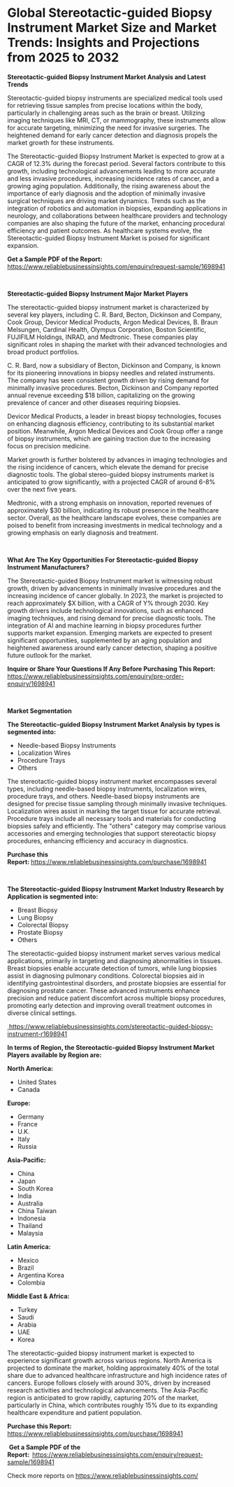 <p><h1>Global Stereotactic-guided Biopsy Instrument Market Size and Market Trends: Insights and Projections from 2025 to 2032</h1></p><p><strong>Stereotactic-guided Biopsy Instrument Market Analysis and Latest Trends</strong></p>
<p><p>Stereotactic-guided biopsy instruments are specialized medical tools used for retrieving tissue samples from precise locations within the body, particularly in challenging areas such as the brain or breast. Utilizing imaging techniques like MRI, CT, or mammography, these instruments allow for accurate targeting, minimizing the need for invasive surgeries. The heightened demand for early cancer detection and diagnosis propels the market growth for these instruments.</p><p>The Stereotactic-guided Biopsy Instrument Market is expected to grow at a CAGR of 12.3% during the forecast period. Several factors contribute to this growth, including technological advancements leading to more accurate and less invasive procedures, increasing incidence rates of cancer, and a growing aging population. Additionally, the rising awareness about the importance of early diagnosis and the adoption of minimally invasive surgical techniques are driving market dynamics. Trends such as the integration of robotics and automation in biopsies, expanding applications in neurology, and collaborations between healthcare providers and technology companies are also shaping the future of the market, enhancing procedural efficiency and patient outcomes. As healthcare systems evolve, the Stereotactic-guided Biopsy Instrument Market is poised for significant expansion.</p></p>
<p><strong>Get a Sample PDF of the Report:&nbsp;</strong> <a href="https://www.reliablebusinessinsights.com/enquiry/request-sample/1698941?utm_campaign=1106&utm_medium=2&utm_source=Github&utm_content=ia&utm_term=09012025&utm_id=stereotactic-guided-biopsy-instrument">https://www.reliablebusinessinsights.com/enquiry/request-sample/1698941</a></p>
<p>&nbsp;</p>
<p><strong>Stereotactic-guided Biopsy Instrument Major Market Players</strong></p>
<p><p>The stereotactic-guided biopsy instrument market is characterized by several key players, including C. R. Bard, Becton, Dickinson and Company, Cook Group, Devicor Medical Products, Argon Medical Devices, B. Braun Melsungen, Cardinal Health, Olympus Corporation, Boston Scientific, FUJIFILM Holdings, INRAD, and Medtronic. These companies play significant roles in shaping the market with their advanced technologies and broad product portfolios.</p><p>C. R. Bard, now a subsidiary of Becton, Dickinson and Company, is known for its pioneering innovations in biopsy needles and related instruments. The company has seen consistent growth driven by rising demand for minimally invasive procedures. Becton, Dickinson and Company reported annual revenue exceeding $18 billion, capitalizing on the growing prevalence of cancer and other diseases requiring biopsies.</p><p>Devicor Medical Products, a leader in breast biopsy technologies, focuses on enhancing diagnosis efficiency, contributing to its substantial market position. Meanwhile, Argon Medical Devices and Cook Group offer a range of biopsy instruments, which are gaining traction due to the increasing focus on precision medicine.</p><p>Market growth is further bolstered by advances in imaging technologies and the rising incidence of cancers, which elevate the demand for precise diagnostic tools. The global stereo-guided biopsy instruments market is anticipated to grow significantly, with a projected CAGR of around 6-8% over the next five years. </p><p>Medtronic, with a strong emphasis on innovation, reported revenues of approximately $30 billion, indicating its robust presence in the healthcare sector. Overall, as the healthcare landscape evolves, these companies are poised to benefit from increasing investments in medical technology and a growing emphasis on early diagnosis and treatment.</p></p>
<p>&nbsp;</p>
<p><strong>What Are The Key Opportunities For Stereotactic-guided Biopsy Instrument Manufacturers?</strong></p>
<p><p>The Stereotactic-guided Biopsy Instrument market is witnessing robust growth, driven by advancements in minimally invasive procedures and the increasing incidence of cancer globally. In 2023, the market is projected to reach approximately $X billion, with a CAGR of Y% through 2030. Key growth drivers include technological innovations, such as enhanced imaging techniques, and rising demand for precise diagnostic tools. The integration of AI and machine learning in biopsy procedures further supports market expansion. Emerging markets are expected to present significant opportunities, supplemented by an aging population and heightened awareness around early cancer detection, shaping a positive future outlook for the market.</p></p>
<p><strong>Inquire or Share Your Questions If Any Before Purchasing This Report:</strong> <a href="https://www.reliablebusinessinsights.com/enquiry/pre-order-enquiry/1698941?utm_campaign=1106&utm_medium=2&utm_source=Github&utm_content=ia&utm_term=09012025&utm_id=stereotactic-guided-biopsy-instrument">https://www.reliablebusinessinsights.com/enquiry/pre-order-enquiry/1698941</a></p>
<p>&nbsp;</p>
<p><strong>Market Segmentation</strong></p>
<p><strong>The Stereotactic-guided Biopsy Instrument Market Analysis by types is segmented into:</strong></p>
<p><ul><li>Needle-based Biopsy Instruments</li><li>Localization Wires</li><li>Procedure Trays</li><li>Others</li></ul></p>
<p><p>The stereotactic-guided biopsy instrument market encompasses several types, including needle-based biopsy instruments, localization wires, procedure trays, and others. Needle-based biopsy instruments are designed for precise tissue sampling through minimally invasive techniques. Localization wires assist in marking the target tissue for accurate retrieval. Procedure trays include all necessary tools and materials for conducting biopsies safely and efficiently. The "others" category may comprise various accessories and emerging technologies that support stereotactic biopsy procedures, enhancing efficiency and accuracy in diagnostics.</p></p>
<p><strong>Purchase this Report:&nbsp;</strong><a href="https://www.reliablebusinessinsights.com/purchase/1698941?utm_campaign=1106&utm_medium=2&utm_source=Github&utm_content=ia&utm_term=09012025&utm_id=stereotactic-guided-biopsy-instrument">https://www.reliablebusinessinsights.com/purchase/1698941</a></p>
<p>&nbsp;</p>
<p><strong>The Stereotactic-guided Biopsy Instrument Market Industry Research by Application is segmented into:</strong></p>
<p><ul><li>Breast Biopsy</li><li>Lung Biopsy</li><li>Colorectal Biopsy</li><li>Prostate Biopsy</li><li>Others</li></ul></p>
<p><p>The stereotactic-guided biopsy instrument market serves various medical applications, primarily in targeting and diagnosing abnormalities in tissues. Breast biopsies enable accurate detection of tumors, while lung biopsies assist in diagnosing pulmonary conditions. Colorectal biopsies aid in identifying gastrointestinal disorders, and prostate biopsies are essential for diagnosing prostate cancer. These advanced instruments enhance precision and reduce patient discomfort across multiple biopsy procedures, promoting early detection and improving overall treatment outcomes in diverse clinical settings.</p></p>
<p><a href="https://www.reliablebusinessinsights.com/stereotactic-guided-biopsy-instrument-r1698941?utm_campaign=1106&utm_medium=2&utm_source=Github&utm_content=ia&utm_term=09012025&utm_id=stereotactic-guided-biopsy-instrument">&nbsp;https://www.reliablebusinessinsights.com/stereotactic-guided-biopsy-instrument-r1698941</a></p>
<p><strong>In terms of Region, the Stereotactic-guided Biopsy Instrument Market Players available by Region are:</strong></p>
<p>
    <p> <strong> North America: </strong>
        <ul>
            <li>United States</li>
            <li>Canada</li>
        </ul>
        </p> 
    <p> <strong> Europe: </strong>
        <ul>
            <li>Germany</li>
            <li>France</li>
            <li>U.K.</li>
            <li>Italy</li>
            <li>Russia</li>
        </ul>
        </p> 
    <p> <strong> Asia-Pacific: </strong>
        <ul>
            <li>China</li>
            <li>Japan</li>
            <li>South Korea</li>
            <li>India</li>
            <li>Australia</li>
            <li>China Taiwan</li>
            <li>Indonesia</li>
            <li>Thailand</li>
            <li>Malaysia</li>
        </ul>
        </p> 
    <p> <strong> Latin America: </strong>
        <ul>
            <li>Mexico</li>
            <li>Brazil</li>
            <li>Argentina Korea</li>
            <li>Colombia</li>
        </ul>
        </p> 
    <p> <strong> Middle East & Africa: </strong>
        <ul>
            <li>Turkey</li>
            <li>Saudi</li>
            <li>Arabia</li>
            <li>UAE</li>
            <li>Korea</li>
        </ul>
    </p>
    </p>
<p><p>The stereotactic-guided biopsy instrument market is expected to experience significant growth across various regions. North America is projected to dominate the market, holding approximately 40% of the total share due to advanced healthcare infrastructure and high incidence rates of cancers. Europe follows closely with around 30%, driven by increased research activities and technological advancements. The Asia-Pacific region is anticipated to grow rapidly, capturing 20% of the market, particularly in China, which contributes roughly 15% due to its expanding healthcare expenditure and patient population.</p></p>
<p><strong>Purchase this Report: </strong><a href="https://www.reliablebusinessinsights.com/purchase/1698941?utm_campaign=1106&utm_medium=2&utm_source=Github&utm_content=ia&utm_term=09012025&utm_id=stereotactic-guided-biopsy-instrument">https://www.reliablebusinessinsights.com/purchase/1698941</a></p>
<p>&nbsp;<strong>Get a Sample PDF of the Report:&nbsp;&nbsp;</strong><a href="https://www.reliablebusinessinsights.com/enquiry/request-sample/1698941?utm_campaign=1106&utm_medium=2&utm_source=Github&utm_content=ia&utm_term=09012025&utm_id=stereotactic-guided-biopsy-instrument">https://www.reliablebusinessinsights.com/enquiry/request-sample/1698941</a></p>
<p><strong></strong></p>
<p>Check more reports on <a href="https://www.reliablebusinessinsights.com/?utm_campaign=1106&utm_medium=2&utm_source=Github&utm_content=ia&utm_term=09012025&utm_id=stereotactic-guided-biopsy-instrument">https://www.reliablebusinessinsights.com/</a></p>